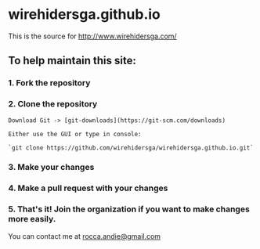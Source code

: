 # wirehidersga.github.io
This is the source for http://www.wirehidersga.com/

## To help maintain this site:

### 1. Fork the repository
	
### 2. Clone the repository

	Download Git -> [git-downloads](https://git-scm.com/downloads)
	
	Either use the GUI or type in console: 
	
	`git clone https://github.com/wirehidersga/wirehidersga.github.io.git`

### 3. Make your changes

### 4. Make a pull request with your changes

### 5. That's it! Join the organization if you want to make changes more easily.

You can contact me at [rocca.andie@gmail.com](mailto:rocca.andie@gmail.com)
	
